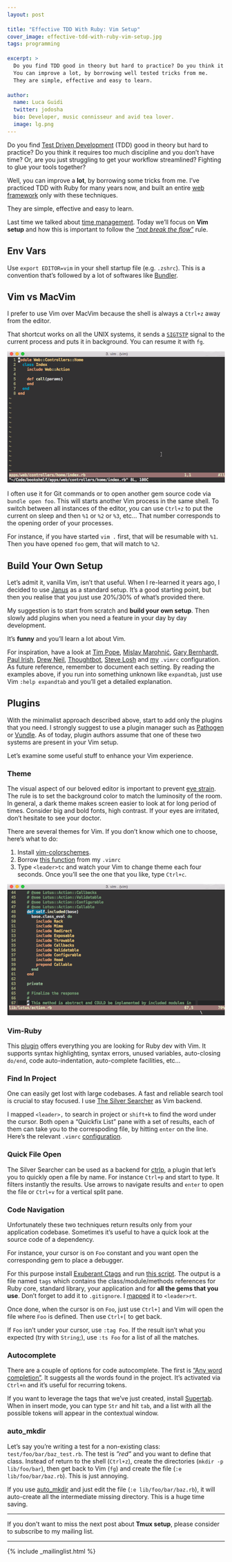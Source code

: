 ```yaml
---
layout: post

title: "Effective TDD With Ruby: Vim Setup"
cover_image: effective-tdd-with-ruby-vim-setup.jpg
tags: programming

excerpt: >
  Do you find TDD good in theory but hard to practice? Do you think it requires too much discipline and you don’t have time?
  You can improve a lot, by borrowing well tested tricks from me.
  They are simple, effective and easy to learn.

author:
  name: Luca Guidi
  twitter: jodosha
  bio: Developer, music connisseur and avid tea lover.
  image: lg.png
---
```


Do you find [Test Driven Development](https://en.wikipedia.org/wiki/Test-driven_development) (TDD) good in theory but hard to practice? Do you think it requires too much discipline and you don’t have time? Or, are you just struggling to get your workflow streamlined? Fighting to glue your tools together?

Well, you can improve a **lot**, by borrowing some tricks from me. I’ve practiced TDD with Ruby for many years now, and built an entire [web framework](http://lotusrb.org) only with these techniques.

They are simple, effective and easy to learn.

Last time we talked about [time management](/2015/10/20/effective-tdd-with-ruby-time-and-flow.html). Today we’ll focus on **Vim setup** and how this is important to follow the [_“not break the flow”_](/2015/10/20/effective-tdd-with-ruby-time-and-flow.html) rule.

## Env Vars

Use `export EDITOR=vim` in your shell startup file (e.g. `.zshrc`). This is a convention that’s followed by a lot of softwares like [Bundler](http://bundler.io).

## Vim vs MacVim

I prefer to use Vim over MacVim because the shell is always a `Ctrl+z` away from the editor.

That shortcut works on all the UNIX systems, it sends a [`SIGTSTP`](https://en.wikipedia.org/wiki/Job_control_(Unix)#Implementation) signal to the current process and puts it in background. You can resume it with `fg`.

![](/images/vim-ctrl-z-fg.gif)

I often use it for Git commands or to open another gem source code via `bundle open foo`. This will starts another Vim process in the same shell. To switch between all instances of the editor, you can use `Ctrl+z` to put the current on sleep and then `%1` or `%2` or `%3`, etc… That number corresponds to the opening order of your processes.

For instance, if you have started `vim .` first, that will be resumable with `%1`. Then you have opened `foo` gem, that will match to `%2`.

## Build Your Own Setup

Let’s admit it, vanilla Vim, isn’t that useful. When I re-learned it years ago, I decided to use [Janus](https://github.com/carlhuda/janus) as a standard setup. It’s a good starting point, but then you realise that you just use 20%/30% of what’s provided there.

My suggestion is to start from scratch and **build your own setup**. Then slowly add plugins when you need a feature in your day by day development.

It’s **funny** and you’ll learn a lot about Vim.

For inspiration, have a look at [Tim Pope](https://github.com/tpope/tpope/blob/master/.vimrc), [Mislav Marohnić](https://github.com/mislav/vimfiles/blob/master/vimrc), [Gary Bernhardt](https://github.com/garybernhardt/dotfiles/blob/master/.vimrc), [Paul Irish](https://github.com/paulirish/dotfiles/blob/master/.vimrc), [Drew Neil](https://github.com/nelstrom/dotfiles/blob/master/vimrc), [Thoughtbot](https://github.com/thoughtbot/dotfiles/blob/master/vimrc), [Steve Losh](https://bitbucket.org/sjl/dotfiles/src/1da770d23a2168f0e0c2e50d0d3e84e5c6d38d27/vim/vimrc?at=default&fileviewer=file-view-default) and [my](https://github.com/jodosha/dotfiles/blob/master/.vimrc) `.vimrc` configuration. As future reference, remember to document each setting. By reading the examples above, if you run into something unknown like `expandtab`, just use Vim `:help expandtab` and you’ll get a detailed explanation.

## Plugins

With the minimalist approach described above, start to add only the plugins that you need. I strongly suggest to use a plugin manager such as [Pathogen](https://github.com/tpope/vim-pathogen) or [Vundle](https://github.com/VundleVim/Vundle.vim). As of today, plugin authors assume that one of these two systems are present in your Vim setup.

Let’s examine some useful stuff to enhance your Vim experience.

### Theme

The visual aspect of our beloved editor is important to prevent [eye strain](http://www.allaboutvision.com/cvs/irritated.htm). The rule is to set the background color to match the luminosity of the room. In general, a dark theme makes screen easier to look at for long period of times. Consider big and bold fonts, high contrast. If your eyes are irritated, don’t hesitate to see your doctor.

There are several themes for Vim. If you don’t know which one to choose, here’s what to do:

  1. Install [vim-colorschemes](https://github.com/flazz/vim-colorschemes).
  2. Borrow [this function](https://github.com/jodosha/dotfiles/blob/master/.vimrc#L143-L157) from my `.vimrc`
  3. Type `<leader>tc` and watch your Vim to change theme each four seconds. Once you’ll see the one that you like, type `Ctrl+c`.

![](/images/vim-carousel.gif)

### Vim-Ruby

This [plugin](https://github.com/vim-ruby/vim-ruby) offers everything you are looking for Ruby dev with Vim. It supports syntax highlighting, syntax errors, unused variables, auto-closing `do/end`, code auto-indentation, auto-complete facilities, etc…

### Find In Project

One can easily get lost with large codebases. A fast and reliable search tool is crucial to stay focused. I use [The Silver Searcher](https://github.com/ggreer/the_silver_searcher) as Vim backend.

I mapped `<leader>,` to search in project or `shift+k` to find the word under the cursor. Both open a “Quickfix List” pane with a set of results, each of them can take you to the correspoding file, by hitting `enter` on the line. Here’s the relevant `.vimrc` [configuration](https://github.com/jodosha/dotfiles/blob/master/.vimrc#L165-L182).

### Quick File Open

The Silver Searcher can be used as a backend for [ctrlp](https://github.com/kien/ctrlp.vim), a plugin that let’s you to quickly open a file by name. For instance `Ctrl+p` and start to type. It filters instantly the results. Use arrows to navigate results and `enter` to open the file or `Ctrl+v` for a vertical split pane.

### Code Navigation

Unfortunately these two techniques return results only from your application codebase. Sometimes it’s useful to have a quick look at the source code of a dependency.

For instance, your cursor is on `Foo` constant and you want open the corresponding gem to place a debugger. 

For this purpose install [Exuberant Ctags](http://ctags.sourceforge.net/) and run [this script](https://github.com/jodosha/dotfiles/blob/master/bin/retag). The output is a file named `tags` which contains the class/module/methods references for Ruby core, standard library, your application and for **all the gems that you use**. Don’t forget to add it to `.gitignore`. I [mapped](https://github.com/jodosha/dotfiles/blob/master/.vimrc#L75) it to `<leader>rt`.

Once done, when the cursor is on `Foo`, just use `Ctrl+]` and Vim will open the file where `Foo` is defined. Then use `Ctrl+[` to get back.

If `Foo` isn’t under your cursor, use `:tag Foo`. If the result isn’t what you expected (try with `String`;), use `:ts Foo` for a list of all the matches.

### Autocomplete

There are a couple of options for code autocomplete. The first is [“Any word completion”](http://vim.wikia.com/wiki/Any_word_completion). It suggests all the words found in the project. It’s activated via `Ctrl+n` and it’s useful for recurring tokens.

If you want to leverage the tags that we’ve just created, install [Supertab](https://github.com/ervandew/supertab). When in insert mode, you can type `Str` and hit `tab`, and a list with all the possible tokens will appear in the contextual window.

### auto_mkdir

Let’s say you’re writing a test for a non-existing class: `test/foo/bar/baz_test.rb`. The test is _”red”_ and you want to define that class. Instead of return to the shell (`Ctrl+z`), create the directories (`mkdir -p lib/foo/bar`), then get back to Vim (`fg`) and create the file (`:e lib/foo/bar/baz.rb`). This is just annoying.

If you use [auto_mkdir](https://github.com/DataWraith/auto_mkdir) and just edit the file (`:e lib/foo/bar/baz.rb`), it will auto-create all the intermediate missing directory. This is a huge time saving.

<hr>

If you don't want to miss the next post about **Tmux setup**, please consider to subscribe to my mailing list.

<hr>

{% include _mailinglist.html %}
